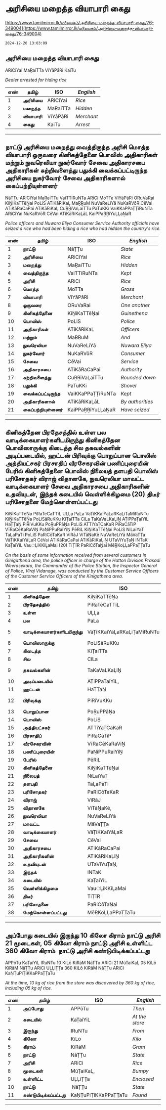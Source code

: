 # அரிசியை மறைத்த வியாபாரி கைது

[https://www.tamilmirror.lk/மலையகம்/அரிசியை-மறைத்த-வியாபாரி-கைது/76-349004](https://www.tamilmirror.lk/மலையகம்/அரிசியை-மறைத்த-வியாபாரி-கைது/76-349004)

`2024-12-20 13:03:09`

## அரிசியை மறைத்த வியாபாரி கைது

ARiCiYai MaṞaiTTa ViYāPāRi KaiTu

*Dealer arrested for hiding rice*

எண்|**தமிழ்**|ISO|*English*
---|---|---|---
1|**அரிசியை**|ARiCiYai|*Rice*
2|**மறைத்த**|MaṞaiTTa|*Hidden*
3|**வியாபாரி**|ViYāPāRi|*Merchant*
4|**கைது**|KaiTu|*Arrest*

---

## நாட்டு அரிசியை மறைத்து வைத்திருந்த அரிசி மொத்த வியாபாரி ஒருவரை கினிகத்தேனை பொலிஸ் அதிகாரிகள் மற்றும் நுவரெலியா நுகர்வோர் சேவை அதிகாரசபை அதிகாரிகள் சுற்றிவளைத்து பதுக்கி வைக்கப்பட்டிருந்த அரிசியை நுகர்வோர் சேவை அதிகாரிகளால் கைப்பற்றியுள்ளனர்

NāṬṬu ARiCiYai MaṞaiTTu VaiTTiRuNTa ARiCi MoTTa ViYāPāRi ORuVaRai KiṈiKaTTēṈai PoLiS ATiKāRiKaḶ MaṞṞuM NuVaReLiYā NuKaRVōR CēVai ATiKāRaCaPai ATiKāRiKaḶ CuṞṞiVaḶaiTTu PaTuKKi VaiKKaPPaṬṬiRuNTa ARiCiYai NuKaRVōR CēVai ATiKāRiKaḶāL KaiPPaṞṞiYuḶḶaṈaR

*Police officers and Nuwara Eliya Consumer Service Authority officials have seized a rice who had been hiding a rice who had hidden the country's rice.*

எண்|**தமிழ்**|ISO|*English*
---|---|---|---
1|**நாட்டு**|NāṬṬu|*State*
2|**அரிசியை**|ARiCiYai|*Rice*
3|**மறைத்து**|MaṞaiTTu|*Hidden*
4|**வைத்திருந்த**|VaiTTiRuNTa|*Kept*
5|**அரிசி**|ARiCi|*Rice*
6|**மொத்த**|MoTTa|*Gross*
7|**வியாபாரி**|ViYāPāRi|*Merchant*
8|**ஒருவரை**|ORuVaRai|*One another*
9|**கினிகத்தேனை**|KiṈiKaTTēṈai|*Guinethena*
10|**பொலிஸ்**|PoLiS|*Police*
11|**அதிகாரிகள்**|ATiKāRiKaḶ|*Officers*
12|**மற்றும்**|MaṞṞuM|*And*
13|**நுவரெலியா**|NuVaReLiYā|*Nuwara Eliya*
14|**நுகர்வோர்**|NuKaRVōR|*Consumer*
15|**சேவை**|CēVai|*Service*
16|**அதிகாரசபை**|ATiKāRaCaPai|*Authority*
17|**சுற்றிவளைத்து**|CuṞṞiVaḶaiTTu|*Rounded down*
18|**பதுக்கி**|PaTuKKi|*Shovel*
19|**வைக்கப்பட்டிருந்த**|VaiKKaPPaṬṬiRuNTa|*Kept*
20|**அதிகாரிகளால்**|ATiKāRiKaḶāL|*By authorities*
21|**கைப்பற்றியுள்ளனர்**|KaiPPaṞṞiYuḶḶaṈaR|*Have seized*

---

## கினிகத்தேன பிரதேசத்தில் உள்ள பல வாடிக்கையாளர்களிடமிருந்து கினிகத்தேன பொலிஸாருக்கு கிடைத்த சில தகவல்களின் அடிப்படையில், ஹட்டன் பிரிவுக்கு பொறுப்பான பொலிஸ் அத்தியட்சகர் பிரசாதிப் வீரசேகரவின் பணிப்புரையின் பேரில் கினிகத்தேனை பொலிஸ் நிலையத் தளபதி பொலிஸ் பரிசோதகர் விராஜ் விதானகே, நுவரெலியா மாவட்ட வாடிக்கையாளர் சேவை அதிகாரசபை அதிகாரிகளின் உதவியுடன், இந்தக் கடையில் வௌ்ளிக்கிழமை (20) திடீர் பரிசோதனை மேற்கொள்ளப்பட்டது

KiṈiKaTTēṈa PiRaTēCaTTiL UḶḶa PaLa VāṬiKKaiYāḶaRKaḶiṬaMiRuNTu KiṈiKaTTēṈa PoLiSāRuKKu KiṬaiTTa CiLa TaKaVaLKaḶiṈ AṬiPPaṬaiYiL HaṬṬaṈ PiRiVuKKu PoṞuPPāṈa PoLiS ATTiYaṬCaKaR PiRaCāTiP VīRaCēKaRaViṈ PaṆiPPuRaiYiṈ PēRiL KiṈiKaTTēṈai PoLiS NiLaiYaT TaḶaPaTi PoLiS PaRiCōTaKaR ViRāJ ViTāṈaKē NuVaReLiYā MāVaṬṬa VāṬiKKaiYāḶaR CēVai ATiKāRaCaPai ATiKāRiKaḶiṈ UTaViYuṬaṈ INTaK KaṬaiYiL Vau்ḶiKKiḺaMai (20) TiṬīR PaRiCōTaṈai MēṞKoḶḶaPPaṬṬaTu

*On the basis of some information received from several customers in Ginigathena area, the police officer in charge of the Hatton Division Prasadi Weerasekara, the Commander of the Police Station, the Inspector General of Police, Viraj Vidanage, was conducted by the Customer Service Officers of the Customer Service Officers of the Kinigathena area.*

எண்|**தமிழ்**|ISO|*English*
---|---|---|---
1|**கினிகத்தேன**|KiṈiKaTTēṈa|*Guinea*
2|**பிரதேசத்தில்**|PiRaTēCaTTiL|*In the territory*
3|**உள்ள**|UḶḶa|*Existing*
4|**பல**|PaLa|*Many*
5|**வாடிக்கையாளர்களிடமிருந்து**|VāṬiKKaiYāḶaRKaḶiṬaMiRuNTu|*From customers*
6|**பொலிஸாருக்கு**|PoLiSāRuKKu|*To the police*
7|**கிடைத்த**|KiṬaiTTa|*Got*
8|**சில**|CiLa|*Some*
9|**தகவல்களின்**|TaKaVaLKaḶiṈ|*Of the information*
10|**அடிப்படையில்**|AṬiPPaṬaiYiL,|*Basically*
11|**ஹட்டன்**|HaṬṬaṈ|*Hatton*
12|**பிரிவுக்கு**|PiRiVuKKu|*To the segment*
13|**பொறுப்பான**|PoṞuPPāṈa|*Responsible*
14|**பொலிஸ்**|PoLiS|*Police*
15|**அத்தியட்சகர்**|ATTiYaṬCaKaR|*Superintendent*
16|**பிரசாதிப்**|PiRaCāTiP|*Provider*
17|**வீரசேகரவின்**|VīRaCēKaRaViṈ|*Heroin*
18|**பணிப்புரையின்**|PaṆiPPuRaiYiṈ|*Directory*
19|**பேரில்**|PēRiL|*Obedient*
20|**கினிகத்தேனை**|KiṈiKaTTēṈai|*Guinethena*
21|**நிலையத்**|NiLaiYaT|*Station*
22|**தளபதி**|TaḶaPaTi|*Commander*
23|**பரிசோதகர்**|PaRiCōTaKaR|*Examiner*
24|**விராஜ்**|ViRāJ|*Viraj*
25|**விதானகே**|ViTāṈaKē,|*Canopy*
26|**நுவரெலியா**|NuVaReLiYā|*Nuwara Eliya*
27|**மாவட்ட**|MāVaṬṬa|*Hub*
28|**வாடிக்கையாளர்**|VāṬiKKaiYāḶaR|*Customer*
29|**சேவை**|CēVai|*Service*
30|**அதிகாரசபை**|ATiKāRaCaPai|*Authority*
31|**அதிகாரிகளின்**|ATiKāRiKaḶiṈ|*Authorities*
32|**உதவியுடன்**|UTaViYuṬaṈ,|*With the aid*
33|**இந்தக்**|INTaK|*This*
34|**கடையில்**|KaṬaiYiL|*At the store*
35|**வௌ்ளிக்கிழமை**|Vau்ḶiKKiḺaMai|*Tuesday*
36|**திடீர்**|TiṬīR|*Suddenly*
37|**பரிசோதனை**|PaRiCōTaṈai|*Experiment*
38|**மேற்கொள்ளப்பட்டது**|MēṞKoḶḶaPPaṬṬaTu|*Carried out*

---

## அப்போது கடையில் இருந்து 10 கிலோ கிராம் நாட்டு அரிசி 21 மூடைகள், 05 கிலோ கிராம் நாட்டு அரிசி உள்ளிட்ட 360 கிலோ கிராம்  நாட்டு அரிசி கண்டுபிடிக்கப்பட்டது

APPōTu KaṬaiYiL IRuNTu 10 KiLō KiRāM NāṬṬu ARiCi 21 MūṬaiKaḶ 05 KiLō KiRāM NāṬṬu ARiCi UḶḶiṬṬa 360 KiLō KiRāM NāṬṬu ARiCi KaṆṬuPiṬiKKaPPaṬṬaTu

*At the time, 10 kg of rice from the store was discovered by 360 kg of rice, including 05 kg of rice.*

எண்|**தமிழ்**|ISO|*English*
---|---|---|---
1|**அப்போது**|APPōTu|*Then*
2|**கடையில்**|KaṬaiYiL|*At the store*
3|**இருந்து**|IRuNTu|*From*
4|**கிலோ**|KiLō|*Kilo*
5|**கிராம்**|KiRāM|*Gram*
6|**நாட்டு**|NāṬṬu|*State*
7|**அரிசி**|ARiCi|*Rice*
8|**மூடைகள்**|MūṬaiKaḶ,|*Bumpy*
9|**உள்ளிட்ட**|UḶḶiṬṬa|*Enclosed*
10|**நாட்டு**| NāṬṬu|*State*
11|**கண்டுபிடிக்கப்பட்டது**|KaṆṬuPiṬiKKaPPaṬṬaTu|*Found*

---
